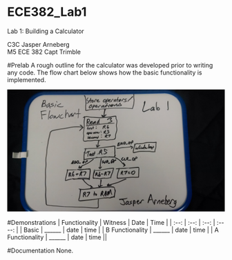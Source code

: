 ECE382_Lab1
===========

Lab 1: Building a Calculator

C3C Jasper Arneberg  
M5 ECE 382
Capt Trimble  

#Prelab
A rough outline for the calculator was developed prior to writing any code. The flow chart below shows how the basic functionality is implemented.

![alt text](https://github.com/JasperArneberg/ECE382_Lab1/blob/master/prelab_flowchart.jpg?raw=true "Prelab Flowchart")

#Demonstrations
| Functionality | Witness | Date | Time |
| :--: | :--: | :--: | :----: |
| Basic | ______ | date | time |
| B Functionality | ______ | date | time |
| A Functionality | ______ | date | time ||

#Documentation
None.
